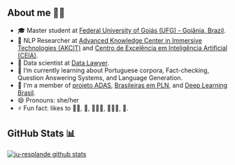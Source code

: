 ## About me 🙋‍♀️

- 🎓 Master student at [Federal University of Goiás (UFG) - Goiânia, Brazil](https://ppgcc.inf.ufg.br/p/35367-apresentacao).
- 🔎 NLP Researcher at  [Advanced Knowledge Center in Immersive Technologies (AKCIT)](https://akcit.ufg.br/) and [Centro de Excelência em Inteligência Artificial (CEIA)](http://centrodeia.org/).
- 💼 Data scientist at [Data Lawyer](https://www.datalawyer.com.br/).
- 🌱 I’m currently learning about Portuguese corpora,  Fact-checking, Question Answering Systems, and Language Generation.
- 👯 I'm a member of [projeto ADAS](https://meninas.sbc.org.br/portfolio/adasufg/), [Brasileiras em PLN](https://sites.google.com/view/brasileiras-pln/), and [Deep Learning Brasil](http://www.deeplearningbrasil.com.br/).
- 😄 Pronouns: she/her
- ⚡ Fun fact: likes to 🏃‍♀️, 🧗‍, 🤸🏼‍♀️, 🧘🏼‍♀️, 🧩.

## GitHub Stats 📊

[![ju-resplande github stats](https://github-readme-stats.vercel.app/api?username=ju-resplande&count_private=true&show_icons=true&theme=buefy)](https://github.com/anuraghazra/github-readme-stats)


<!--
**jubs12/jubs12** is a ✨ _special_ ✨ repository because its `README.md` (this file) appears on your GitHub profile.

Here are some ideas to get you started:

- 🔭 I’m currently working on ...
- 🌱 I’m currently learning ...
- 👯 I’m looking to collaborate on ...
- 🤔 I’m looking for help with ...
- 💬 Ask me about ...
- 📫 How to reach me: ...
- 😄 Pronouns: ...
- ⚡ Fun fact: ...
-->
